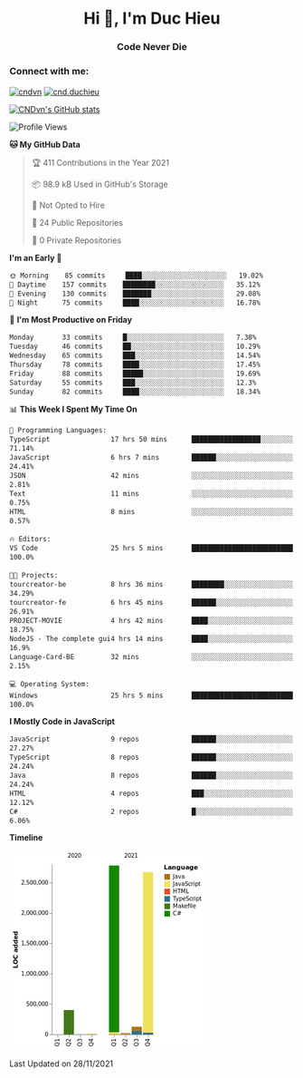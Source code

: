 <h1 align="center">Hi 👋, I'm Duc Hieu</h1>
<h3 align="center">Code Never Die</h3>

<h3 align="left">Connect with me:</h3>
<p align="left">
<a href="https://linkedin.com/in/cndvn" target="blank"><img align="center" src="https://img.shields.io/badge/LinkedIn-0077B5?style=for-the-badge&logo=linkedin&logoColor=white" alt="cndvn"/></a>
<a href="https://fb.com/cnd.duchieu" target="blank"><img align="center" src="https://img.shields.io/badge/Facebook-1877F2?style=for-the-badge&logo=facebook&logoColor=white" alt="cnd.duchieu"/></a>
</p>

[![CNDvn's GitHub stats](https://github-readme-stats.vercel.app/api?username=cndvn)](https://github.com/anuraghazra/github-readme-stats)

<!--START_SECTION:waka-->
![Profile Views](http://img.shields.io/badge/Profile%20Views-0-blue)

**🐱 My GitHub Data** 

> 🏆 411 Contributions in the Year 2021
 > 
> 📦 98.9 kB Used in GitHub's Storage 
 > 
> 🚫 Not Opted to Hire
 > 
> 📜 24 Public Repositories 
 > 
> 🔑 0 Private Repositories  
 > 
**I'm an Early 🐤** 

```text
🌞 Morning    85 commits     ████░░░░░░░░░░░░░░░░░░░░░   19.02% 
🌆 Daytime    157 commits    ████████░░░░░░░░░░░░░░░░░   35.12% 
🌃 Evening    130 commits    ███████░░░░░░░░░░░░░░░░░░   29.08% 
🌙 Night      75 commits     ████░░░░░░░░░░░░░░░░░░░░░   16.78%

```
📅 **I'm Most Productive on Friday** 

```text
Monday       33 commits     █░░░░░░░░░░░░░░░░░░░░░░░░   7.38% 
Tuesday      46 commits     ██░░░░░░░░░░░░░░░░░░░░░░░   10.29% 
Wednesday    65 commits     ███░░░░░░░░░░░░░░░░░░░░░░   14.54% 
Thursday     78 commits     ████░░░░░░░░░░░░░░░░░░░░░   17.45% 
Friday       88 commits     █████░░░░░░░░░░░░░░░░░░░░   19.69% 
Saturday     55 commits     ███░░░░░░░░░░░░░░░░░░░░░░   12.3% 
Sunday       82 commits     ████░░░░░░░░░░░░░░░░░░░░░   18.34%

```


📊 **This Week I Spent My Time On** 

```text
💬 Programming Languages: 
TypeScript               17 hrs 50 mins      █████████████████░░░░░░░░   71.14% 
JavaScript               6 hrs 7 mins        ██████░░░░░░░░░░░░░░░░░░░   24.41% 
JSON                     42 mins             ░░░░░░░░░░░░░░░░░░░░░░░░░   2.81% 
Text                     11 mins             ░░░░░░░░░░░░░░░░░░░░░░░░░   0.75% 
HTML                     8 mins              ░░░░░░░░░░░░░░░░░░░░░░░░░   0.57%

🔥 Editors: 
VS Code                  25 hrs 5 mins       █████████████████████████   100.0%

🐱‍💻 Projects: 
tourcreator-be           8 hrs 36 mins       ████████░░░░░░░░░░░░░░░░░   34.29% 
tourcreator-fe           6 hrs 45 mins       ██████░░░░░░░░░░░░░░░░░░░   26.91% 
PROJECT-MOVIE            4 hrs 42 mins       ████░░░░░░░░░░░░░░░░░░░░░   18.75% 
NodeJS - The complete gui4 hrs 14 mins       ████░░░░░░░░░░░░░░░░░░░░░   16.9% 
Language-Card-BE         32 mins             ░░░░░░░░░░░░░░░░░░░░░░░░░   2.15%

💻 Operating System: 
Windows                  25 hrs 5 mins       █████████████████████████   100.0%

```

**I Mostly Code in JavaScript** 

```text
JavaScript               9 repos             ██████░░░░░░░░░░░░░░░░░░░   27.27% 
TypeScript               8 repos             ██████░░░░░░░░░░░░░░░░░░░   24.24% 
Java                     8 repos             ██████░░░░░░░░░░░░░░░░░░░   24.24% 
HTML                     4 repos             ███░░░░░░░░░░░░░░░░░░░░░░   12.12% 
C#                       2 repos             █░░░░░░░░░░░░░░░░░░░░░░░░   6.06%

```


**Timeline**

![Chart not found](https://raw.githubusercontent.com/CNDvn/CNDvn/main/charts/bar_graph.png) 


 Last Updated on 28/11/2021
<!--END_SECTION:waka-->
